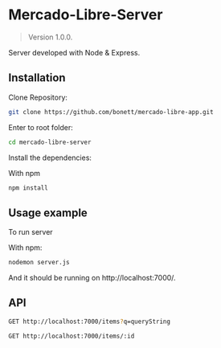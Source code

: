 # Mercado-Libre-Server

> Version 1.0.0.

Server developed with Node & Express. 

## Installation

Clone Repository:

```sh
git clone https://github.com/bonett/mercado-libre-app.git
```

Enter to root folder:

```sh
cd mercado-libre-server
```

Install the dependencies:

With npm

```sh
npm install
```

## Usage example

To run server

With npm: 

```sh
nodemon server.js
```


And it should be running on http://localhost:7000/.


## API 

```sh
GET http://localhost:7000/items?q=queryString
```

```sh
GET http://localhost:7000/items/:id
```
